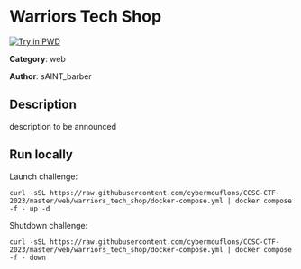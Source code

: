# Warriors Tech Shop

[![Try in PWD](https://raw.githubusercontent.com/play-with-docker/stacks/master/assets/images/button.png)](https://labs.play-with-docker.com/?stack=https://raw.githubusercontent.com/cybermouflons/CCSC-CTF-2023/master/web/warriors_tech_shop/docker-compose.yml)


**Category**: web

**Author**: sAINT_barber

## Description

description to be announced



## Run locally

Launch challenge:
```
curl -sSL https://raw.githubusercontent.com/cybermouflons/CCSC-CTF-2023/master/web/warriors_tech_shop/docker-compose.yml | docker compose -f - up -d
```

Shutdown challenge:
```
curl -sSL https://raw.githubusercontent.com/cybermouflons/CCSC-CTF-2023/master/web/warriors_tech_shop/docker-compose.yml | docker compose -f - down
```
